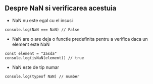 ## Despre NaN si verificarea acestuia

- NaN nu este egal cu el insusi

```Js
console.log(NaN === NaN) // False
```

- NaN are o are deja o functie predefinita pentru a verifica daca un element este NaN

```Js
const element = "2asda"
console.log(isNaN(element)) // true
```

- NaN este de tip numar

```Js
console.log(typeof NaN) // number
```